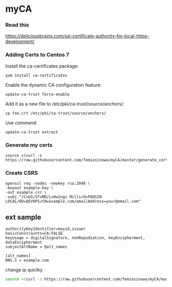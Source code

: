 # myCA
### Read this
https://deliciousbrains.com/ssl-certificate-authority-for-local-https-development/

### Adding Certs to Centos 7
Install the ca-certificates package: 
``` 
yum install ca-certificates
```
Enable the dynamic CA configuration feature: 
```
update-ca-trust force-enable
```
Add it as a new file to /etc/pki/ca-trust/source/anchors/:
``` 
cp foo.crt /etc/pki/ca-trust/source/anchors/
```
Use command: 
```
update-ca-trust extract
```

### Generate my certs
```
source <(curl -s https://raw.githubusercontent.com/femiosinowo/myCA/master/generate_cert.sh)

```

### Create CSRS
```
openssl req -nodes -newkey rsa:2048 \
-keyout example.key \
-out example.csr \
-subj "/C=US/ST=MD/L=Owings Mills/O=PAOSIN LOCAL/OU=DEVOPS/CN=example.com/emailAddress=your@email.com"
```

## ext sample
```
authorityKeyIdentifier=keyid,issuer
basicConstraints=CA:FALSE
keyUsage = digitalSignature, nonRepudiation, keyEncipherment, dataEncipherment
subjectAltName = @alt_names

[alt_names]
DNS.1 = example.com

```


change ip quiclky
```bash
source <(curl -s https://raw.githubusercontent.com/femiosinowo/myCA/master/ip_script.sh)
```
